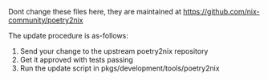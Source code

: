 Dont change these files here, they are maintained at https://github.com/nix-community/poetry2nix

The update procedure is as-follows:
1. Send your change to the upstream poetry2nix repository
2. Get it approved with tests passing
3. Run the update script in pkgs/development/tools/poetry2nix
